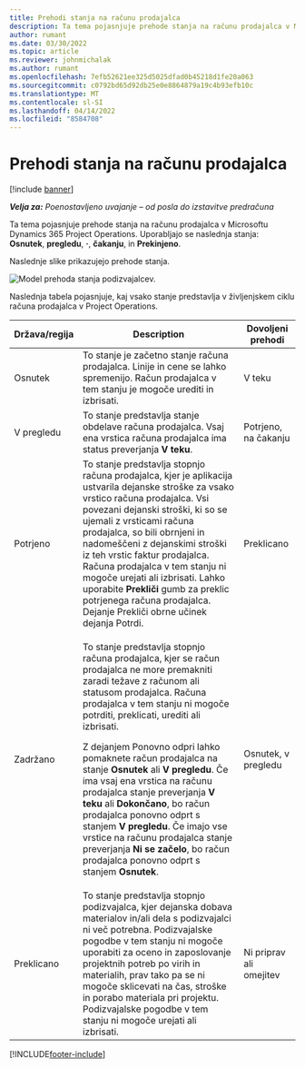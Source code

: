 ```yaml
---
title: Prehodi stanja na računu prodajalca
description: Ta tema pojasnjuje prehode stanja na računu prodajalca v Microsoftu Dynamics 365 Project Operations.
author: rumant
ms.date: 03/30/2022
ms.topic: article
ms.reviewer: johnmichalak
ms.author: rumant
ms.openlocfilehash: 7efb52621ee325d5025dfad0b45218d1fe20a063
ms.sourcegitcommit: c0792bd65d92db25e0e8864879a19c4b93efb10c
ms.translationtype: MT
ms.contentlocale: sl-SI
ms.lasthandoff: 04/14/2022
ms.locfileid: "8584708"
---
```

# <a name="state-transitions-on-a-vendor-invoice"></a>Prehodi stanja na računu prodajalca

[!include [banner](../../includes/dataverse-preview.md)]

_**Velja za:** Poenostavljeno uvajanje – od posla do izstavitve predračuna_

Ta tema pojasnjuje prehode stanja na računu prodajalca v Microsoftu Dynamics 365 Project Operations. Uporabljajo se naslednja stanja: **Osnutek**, **pregledu**, **·**, **čakanju**, in **Prekinjeno**.

Naslednje slike prikazujejo prehode stanja.

![Model prehoda stanja podizvajalcev.](../media/VI_State_Model.jpg)

Naslednja tabela pojasnjuje, kaj vsako stanje predstavlja v življenjskem ciklu računa prodajalca v Project Operations.

| Država/regija | Description | Dovoljeni prehodi |
| --- | --- | --- |
| Osnutek | To stanje je začetno stanje računa prodajalca. Linije in cene se lahko spremenijo. Račun prodajalca v tem stanju je mogoče urediti in izbrisati. | V teku |
| V pregledu | To stanje predstavlja stanje obdelave računa prodajalca. Vsaj ena vrstica računa prodajalca ima status preverjanja **V teku**. | Potrjeno, na čakanju |
| Potrjeno | To stanje predstavlja stopnjo računa prodajalca, kjer je aplikacija ustvarila dejanske stroške za vsako vrstico računa prodajalca. Vsi povezani dejanski stroški, ki so se ujemali z vrsticami računa prodajalca, so bili obrnjeni in nadomeščeni z dejanskimi stroški iz teh vrstic faktur prodajalca. Računa prodajalca v tem stanju ni mogoče urejati ali izbrisati. Lahko uporabite **Prekliči** gumb za preklic potrjenega računa prodajalca. Dejanje Prekliči obrne učinek dejanja Potrdi. | Preklicano |
| Zadržano | <p>To stanje predstavlja stopnjo računa prodajalca, kjer se račun prodajalca ne more premakniti zaradi težave z računom ali statusom prodajalca. Računa prodajalca v tem stanju ni mogoče potrditi, preklicati, urediti ali izbrisati.</p><p>Z dejanjem Ponovno odpri lahko pomaknete račun prodajalca na stanje **Osnutek** ali **V pregledu**. Če ima vsaj ena vrstica na računu prodajalca stanje preverjanja **V teku** ali **Dokončano**, bo račun prodajalca ponovno odprt s stanjem **V pregledu**. Če imajo vse vrstice na računu prodajalca stanje preverjanja **Ni se začelo**, bo račun prodajalca ponovno odprt s stanjem **Osnutek**.</p> | Osnutek, v pregledu |
| Preklicano | To stanje predstavlja stopnjo podizvajalca, kjer dejanska dobava materialov in/ali dela s podizvajalci ni več potrebna. Podizvajalske pogodbe v tem stanju ni mogoče uporabiti za oceno in zaposlovanje projektnih potreb po virih in materialih, prav tako pa se ni mogoče sklicevati na čas, stroške in porabo materiala pri projektu. Podizvajalske pogodbe v tem stanju ni mogoče urejati ali izbrisati. | Ni priprav ali omejitev |

[!INCLUDE[footer-include](../../includes/footer-banner.md)]
